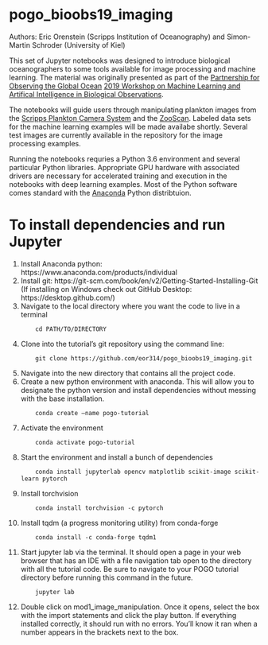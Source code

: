 # pogo_bioobs19_imaging

Authors: Eric Orenstein (Scripps Institution of Oceanography) and Simon-Martin Schroder (University of Kiel)

This set of Jupyter notebooks was designed to introduce biological oceanographers to some tools available for image processing and machine learning. The material was originally presented as part of the <a href="http://www.ocean-partners.org/">Partnership for Observing the Global Ocean</a> <a href="http://ocean-partners.org/pogo-workshop-machine-learning-and-artificial-intelligence-biological-oceanographic-observations">2019 Workshop on Machine Learning and Artifical Intelligence in Biological Observations</a>. 

The notebooks will guide users through manipulating plankton images from the <a href="http://spc.ucsd.edu/">Scripps Plankton Camera System</a> and the <a href="https://sites.google.com/view/piqv/">ZooScan</a>. Labeled data sets for the machine learning examples will be made availabe shortly. Several test images are currently available in the repository for the image processing examples.

Running the notebooks requries a Python 3.6 environment and several particular Python libraries. Appropriate GPU hardware with associated drivers are necessary for accelerated training and execution in the notebooks with deep learning examples. Most of the Python software comes standard with the <a href="https://www.anaconda.com/distribution//">Anaconda</a> Python distribtuion.

# To install dependencies and run Jupyter
<ol>
  <li>Install Anaconda python: https://www.anaconda.com/products/individual</li>
  <li>Install git: https://git-scm.com/book/en/v2/Getting-Started-Installing-Git (If installing on Windows check out GitHub Desktop: https://desktop.github.com/)</li>
  <li>Navigate to the local directory where you want the code to live in a terminal</li>
  
        cd PATH/TO/DIRECTORY
  
  <li>Clone into the tutorial’s git repository using the command line:</li>
  
        git clone https://github.com/eor314/pogo_bioobs19_imaging.git
  
  <li>Navigate into the new directory that contains all the project code.</li> 
  <li>Create a new python environment with anaconda. This will allow you to designate the python version and install dependencies without messing with the base installation.</li>
  
        conda create –name pogo-tutorial
  
  <li>Activate the environment</li>
  
        conda activate pogo-tutorial
  
  <li>Start the environment and install a bunch of dependencies</li>

        conda install jupyterlab opencv matplotlib scikit-image scikit-learn pytorch

  <li>Install torchvision</li>
  
        conda install torchvision -c pytorch
        
  <li>Install tqdm (a progress monitoring utility) from conda-forge</li>
  
        conda install -c conda-forge tqdm1
  
  <li>Start jupyter lab via the terminal. It should open a page in your web browser that has an IDE with a file navigation tab open to the directory with all the tutorial code. Be sure to navigate to your POGO tutorial directory before running this command in the future.</li>
  
        jupyter lab
        
  <li>Double click on mod1_image_manipulation. Once it opens, select the box with the import statements and click the play button. If everything installed correctly, it should run with no errors. You’ll know it ran when a number appears in the brackets next to the box.</li>
</ol>

